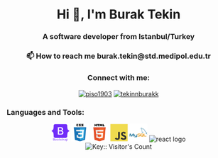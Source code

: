 <h1 align="center">Hi 👋, I'm Burak Tekin</h1>
<h3 align="center">A software developer from Istanbul/Turkey</h3>

<h3 align="center">📫 How to reach me burak.tekin@std.medipol.edu.tr</h3>

<h3 align="center">Connect with me:</h3>
<p align="center">
<a href="https://twitter.com/piso1903" target="blank"><img align="center" src="https://raw.githubusercontent.com/rahuldkjain/github-profile-readme-generator/master/src/images/icons/Social/twitter.svg" alt="piso1903" height="30" width="40" /></a>
<a href="https://linkedin.com/in/tekinnburakk" target="blank"><img align="center" src="https://raw.githubusercontent.com/rahuldkjain/github-profile-readme-generator/master/src/images/icons/Social/linked-in-alt.svg" alt="tekinnburakk" height="30" width="40" /></a>
</p>

<h3 align="left">Languages and Tools:</h3>
<div align="center"> 
  <img src="https://raw.githubusercontent.com/devicons/devicon/master/icons/bootstrap/bootstrap-plain-wordmark.svg" alt="bootstrap" width="40" height="40"/> 
  <img src="https://raw.githubusercontent.com/devicons/devicon/master/icons/css3/css3-original-wordmark.svg" alt="css3" width="40" height="40"/> 
  <img src="https://raw.githubusercontent.com/devicons/devicon/master/icons/html5/html5-original-wordmark.svg" alt="html5" width="40" height="40"/> 
  <img src="https://raw.githubusercontent.com/devicons/devicon/master/icons/javascript/javascript-original.svg" alt="javascript" width="40" height="40"/>
  <img src="https://raw.githubusercontent.com/devicons/devicon/master/icons/mysql/mysql-original-wordmark.svg" alt="mysql" width="40" height="40"/> 
  <img src="https://cdn.jsdelivr.net/gh/devicons/devicon/icons/react/react-original.svg" height="40" alt="react logo"  />
</div>
<div align="center">
<img src="https://profile-counter.deno.dev/buraktkn/count.svg" alt="Key:: Visitor's Count" />
</div>
